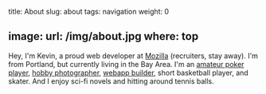title: About
slug: about
tags: navigation
weight: 0

image:
    url: /img/about.jpg
    where: top
---

Hey, I'm Kevin, a proud web developer at
[Mozilla](https://marketplace.firefox.com) (recruiters, stay away). I'm from
Portland, but currently living in the Bay Area. I'm an [amateur poker
player](http://ngokevin/com/blog/tags/poker), [hobby
photographer](http://ngokevin.com/photography), [webapp
builder](https://github.com/ngokevin), short basketball player, and skater. And
I enjoy sci-fi novels and hitting around tennis balls.
